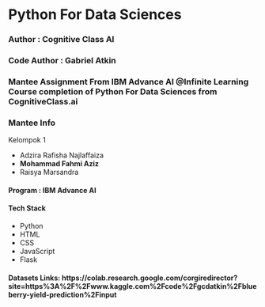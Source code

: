<h1><b>Python For Data Sciences</b></h1>
<h3>Author : Cognitive Class AI</h3>
<h3>Code Author : Gabriel Atkin</h3>
<h3>Mantee Assignment From IBM Advance AI @Infinite Learning Course completion of Python For Data Sciences from CognitiveClass.ai</h3>

<h3>Mantee Info</h3>
Kelompok 1
<ul>
  <li>Adzira Rafisha Najlaffaiza</li>
  <li><b>Mohammad Fahmi Aziz</b></li>
  <li>Raisya Marsandra</li>
</ul>
<h4>Program : IBM Advance AI</h4>

<h4>Tech Stack</h4>
<ul>
  <li>Python</li>
  <li>HTML</li>
  <li>CSS</li>
  <li>JavaScript</li>
  <li>Flask</li>
</ul>

<h4>Datasets Links: https://colab.research.google.com/corgiredirector?site=https%3A%2F%2Fwww.kaggle.com%2Fcode%2Fgcdatkin%2Fblueberry-yield-prediction%2Finput</h4>
